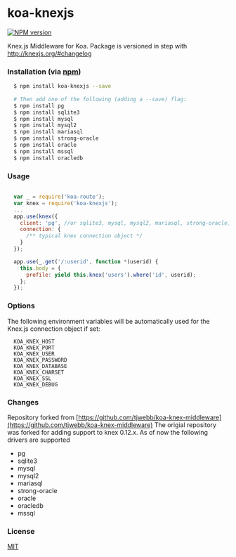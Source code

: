 koa-knexjs
===================

[![NPM version][npm-image]][npm-url]


Knex.js Middleware for Koa. Package is versioned in step with <http://knexjs.org/#changelog>

### Installation (via [npm](https://npmjs.org/package/koa-knexjs))

```bash
  $ npm install koa-knexjs --save
  
  # Then add one of the following (adding a --save) flag:
  $ npm install pg
  $ npm install sqlite3
  $ npm install mysql
  $ npm install mysql2
  $ npm install mariasql
  $ npm install strong-oracle
  $ npm install oracle
  $ npm install mssql
  $ npm install oracledb
```

### Usage

```javascript

  var _ = require('koa-route');
  var knex = require('koa-knexjs');
  ...
  app.use(knex({
    client: 'pg', //or sqlite3, mysql, mysql2, mariasql, strong-oracle, oracle, mssql, oracledb
    connection: {
      /** typical knex connection object */
    }
  });

  app.use(_.get('/:userid', function *(userid) {
    this.body = {
      profile: yield this.knex('users').where('id', userid);
    };
  });

```

### Options

The following environment variables will be automatically used for the Knex.js connection object if set:
```
  KOA_KNEX_HOST
  KOA_KNEX_PORT
  KOA_KNEX_USER
  KOA_KNEX_PASSWORD
  KOA_KNEX_DATABASE
  KOA_KNEX_CHARSET
  KOA_KNEX_SSL
  KOA_KNEX_DEBUG
```
### Changes

Repository forked from [https://github.com/tjwebb/koa-knex-middleware](https://github.com/tjwebb/koa-knex-middleware)
The origial repository was forked for adding support to knex 0.12.x. 
As of now the following drivers are supported

- pg
- sqlite3
- mysql
- mysql2
- mariasql
- strong-oracle
- oracle
- oracledb
- mssql

### License

[MIT](http://www.opensource.org/licenses/mit-license.php)

[npm-image]: https://img.shields.io/npm/v/koa-knexjs.svg?style=flat-square
[npm-url]: https://npmjs.org/package/koa-knexjs


